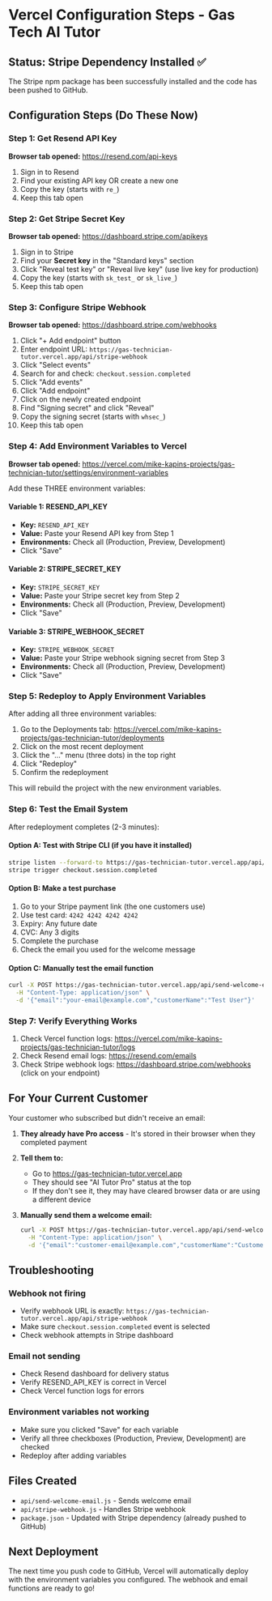 # Vercel Configuration Steps - Gas Tech AI Tutor

## Status: Stripe Dependency Installed ✅

The Stripe npm package has been successfully installed and the code has been pushed to GitHub.

## Configuration Steps (Do These Now)

### Step 1: Get Resend API Key

**Browser tab opened:** https://resend.com/api-keys

1. Sign in to Resend
2. Find your existing API key OR create a new one
3. Copy the key (starts with `re_`)
4. Keep this tab open

### Step 2: Get Stripe Secret Key

**Browser tab opened:** https://dashboard.stripe.com/apikeys

1. Sign in to Stripe
2. Find your **Secret key** in the "Standard keys" section
3. Click "Reveal test key" or "Reveal live key" (use live key for production)
4. Copy the key (starts with `sk_test_` or `sk_live_`)
5. Keep this tab open

### Step 3: Configure Stripe Webhook

**Browser tab opened:** https://dashboard.stripe.com/webhooks

1. Click "+ Add endpoint" button
2. Enter endpoint URL: `https://gas-technician-tutor.vercel.app/api/stripe-webhook`
3. Click "Select events"
4. Search for and check: `checkout.session.completed`
5. Click "Add events"
6. Click "Add endpoint"
7. Click on the newly created endpoint
8. Find "Signing secret" and click "Reveal"
9. Copy the signing secret (starts with `whsec_`)
10. Keep this tab open

### Step 4: Add Environment Variables to Vercel

**Browser tab opened:** https://vercel.com/mike-kapins-projects/gas-technician-tutor/settings/environment-variables

Add these THREE environment variables:

#### Variable 1: RESEND_API_KEY
- **Key:** `RESEND_API_KEY`
- **Value:** Paste your Resend API key from Step 1
- **Environments:** Check all (Production, Preview, Development)
- Click "Save"

#### Variable 2: STRIPE_SECRET_KEY
- **Key:** `STRIPE_SECRET_KEY`
- **Value:** Paste your Stripe secret key from Step 2
- **Environments:** Check all (Production, Preview, Development)
- Click "Save"

#### Variable 3: STRIPE_WEBHOOK_SECRET
- **Key:** `STRIPE_WEBHOOK_SECRET`
- **Value:** Paste your Stripe webhook signing secret from Step 3
- **Environments:** Check all (Production, Preview, Development)
- Click "Save"

### Step 5: Redeploy to Apply Environment Variables

After adding all three environment variables:

1. Go to the Deployments tab: https://vercel.com/mike-kapins-projects/gas-technician-tutor/deployments
2. Click on the most recent deployment
3. Click the "..." menu (three dots) in the top right
4. Click "Redeploy"
5. Confirm the redeployment

This will rebuild the project with the new environment variables.

### Step 6: Test the Email System

After redeployment completes (2-3 minutes):

#### Option A: Test with Stripe CLI (if you have it installed)
```bash
stripe listen --forward-to https://gas-technician-tutor.vercel.app/api/stripe-webhook
stripe trigger checkout.session.completed
```

#### Option B: Make a test purchase
1. Go to your Stripe payment link (the one customers use)
2. Use test card: `4242 4242 4242 4242`
3. Expiry: Any future date
4. CVC: Any 3 digits
5. Complete the purchase
6. Check the email you used for the welcome message

#### Option C: Manually test the email function
```bash
curl -X POST https://gas-technician-tutor.vercel.app/api/send-welcome-email \
  -H "Content-Type: application/json" \
  -d '{"email":"your-email@example.com","customerName":"Test User"}'
```

### Step 7: Verify Everything Works

1. Check Vercel function logs: https://vercel.com/mike-kapins-projects/gas-technician-tutor/logs
2. Check Resend email logs: https://resend.com/emails
3. Check Stripe webhook logs: https://dashboard.stripe.com/webhooks (click on your endpoint)

## For Your Current Customer

Your customer who subscribed but didn't receive an email:

1. **They already have Pro access** - It's stored in their browser when they completed payment
2. **Tell them to:**
   - Go to https://gas-technician-tutor.vercel.app
   - They should see "AI Tutor Pro" status at the top
   - If they don't see it, they may have cleared browser data or are using a different device

3. **Manually send them a welcome email:**
   ```bash
   curl -X POST https://gas-technician-tutor.vercel.app/api/send-welcome-email \
     -H "Content-Type: application/json" \
     -d '{"email":"customer-email@example.com","customerName":"Customer Name"}'
   ```

## Troubleshooting

### Webhook not firing
- Verify webhook URL is exactly: `https://gas-technician-tutor.vercel.app/api/stripe-webhook`
- Make sure `checkout.session.completed` event is selected
- Check webhook attempts in Stripe dashboard

### Email not sending
- Check Resend dashboard for delivery status
- Verify RESEND_API_KEY is correct in Vercel
- Check Vercel function logs for errors

### Environment variables not working
- Make sure you clicked "Save" for each variable
- Verify all three checkboxes (Production, Preview, Development) are checked
- Redeploy after adding variables

## Files Created

- `api/send-welcome-email.js` - Sends welcome email
- `api/stripe-webhook.js` - Handles Stripe webhook
- `package.json` - Updated with Stripe dependency (already pushed to GitHub)

## Next Deployment

The next time you push code to GitHub, Vercel will automatically deploy with the environment variables you configured. The webhook and email functions are ready to go!

